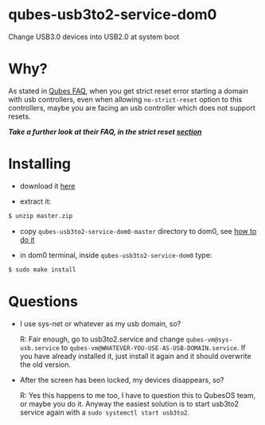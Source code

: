 # qubes-usb3to2-service-dom0
Change USB3.0 devices into USB2.0 at system boot

# Why?
As stated in [Qubes FAQ](https://www.qubes-os.org/faq/), when you get strict reset error starting a domain with usb controllers, even when allowing `no-strict-reset` option to this controllers, maybe you are facing an usb controller which does not support resets.

***Take a further look at their FAQ, in the strict reset [section](https://www.qubes-os.org/faq/#i-created-a-usbvm-and-assigned-usb-controllers-to-it-now-the-usbvm-wont-boot)***

# Installing
- download it [here](https://github.com/yanmarques/qubes-usb3to2-service-dom0/archive/master.zip)

- extract it:
```bash
$ unzip master.zip
```

- copy `qubes-usb3to2-service-dom0-master` directory to dom0, see [how to do it](https://www.qubes-os.org/doc/copy-from-dom0/#copying-to-dom0)

- in dom0 terminal, inside `qubes-usb3to2-service-dom0` type:
```bash
$ sudo make install
```

# Questions
- I use sys-net or whatever as my usb domain, so?
  
  R: Fair enough, go to usb3to2.service and change `qubes-vm@sys-usb.service` to `qubes-vm@WHATEVER-YOU-USE-AS-USB-DOMAIN.service`. If you have already installed it, just install it again and it should overwrite the old version.

- After the screen has been locked, my devices disappears, so?
  
  R: Yes this happens to me too, I have to question this to QubesOS team, or maybe you do it. Anyway the easiest solution is to start usb3to2 service again with a `sudo systemctl start usb3to2`. 
